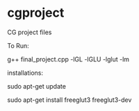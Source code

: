 # cgproject
CG project files


To Run:
>>>
g++ final_project.cpp -lGL -lGLU -lglut -lm
>>>

installations:
>>>
sudo apt-get update 

sudo apt-get install freeglut3 freeglut3-dev
>>>
